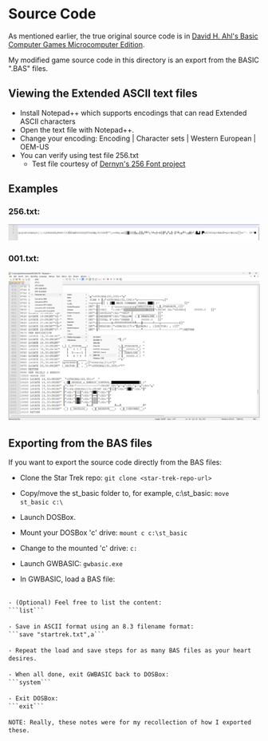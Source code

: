 # Source Code

As mentioned earlier, the true original source code is in [David
H. Ahl's Basic Computer Games Microcomputer
Edition](https://archive.org/details/basic-computer-games-microcomputer-edition_202207).

My modified game source code in this directory is an export from the
BASIC ".BAS" files.

## Viewing the Extended ASCII text files

- Install Notepad++ which supports encodings that can read Extended ASCII characters
- Open the text file with Notepad++.
- Change your encoding:
Encoding | Character sets | Western European | OEM-US
- You can verify using test file 256.txt
  - Test file courtesy of [Dernyn's 256 Font project](https://github.com/dernyn/256)

## Examples

### 256.txt:
<img src="./Example_256.png" />

### 001.txt:
<img src="./Example.png" />


## Exporting from the BAS files

If you want to export the source code directly from the BAS files:

- Clone the Star Trek repo:
```git clone <star-trek-repo-url>```

- Copy/move the st_basic folder to, for example, c:\st_basic:
```move st_basic c:\```

- Launch DOSBox.

- Mount your DOSBox 'c' drive:
```mount c c:\st_basic```

- Change to the mounted 'c' drive:
```c:```

- Launch GWBASIC:
```gwbasic.exe```

- In GWBASIC, load a BAS file:
```load "startrek.bas"

- (Optional) Feel free to list the content:
```list```

- Save in ASCII format using an 8.3 filename format:
```save "startrek.txt",a```

- Repeat the load and save steps for as many BAS files as your heart desires.

- When all done, exit GWBASIC back to DOSBox:
```system```

- Exit DOSBox:
```exit```

NOTE: Really, these notes were for my recollection of how I exported these.
